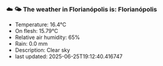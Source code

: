 ### ☁️ 🌤️  The weather in Florianópolis is: Florianópolis

- Temperature: 16.4°C
- On flesh: 15.79°C
- Relative air humidity: 65%
- Rain: 0.0 mm
- Description: Clear sky
- last updated: 2025-06-25T19:12:40.416747
